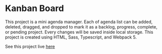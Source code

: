 # Kanban Board
This project is a mini agenda manager. Each of agenda list can be added, deleted, dragged, and dropped to mark it as a backlog, progress, complete, or pending project. Every changes will be saved inside local storage. This project is created using HTML, Sass, Typescript, and Webpack 5.

See this project live [here](https://nur-m-arief-k.github.io/kanban-board/)
